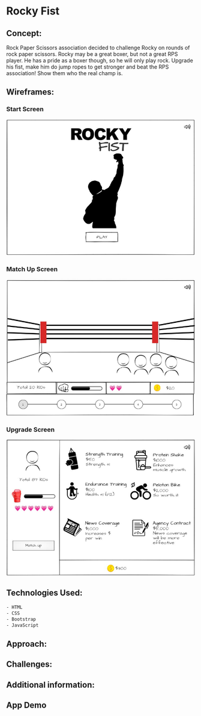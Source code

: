 # Rocky Fist

## Concept:

Rock Paper Scissors association decided to challenge Rocky on rounds of rock paper scissors. Rocky may be a great boxer, but not a great RPS player. He has a pride as a boxer though, so he will only play rock. Upgrade his fist, make him do jump ropes to get stronger and beat the RPS association! Show them who the real champ is.

## Wireframes:

### Start Screen

![Start Screen](img/wireframe1.jpg)

### Match Up Screen

![Match Up Screen](img/wireframe2.jpg)

### Upgrade Screen

![Upgrade Screen](img/wireframe3.jpg)

## Technologies Used:

    - HTML
    - CSS
    - Bootstrap
    - JavaScript

## Approach:

## Challenges:

## Additional information:

## App Demo
